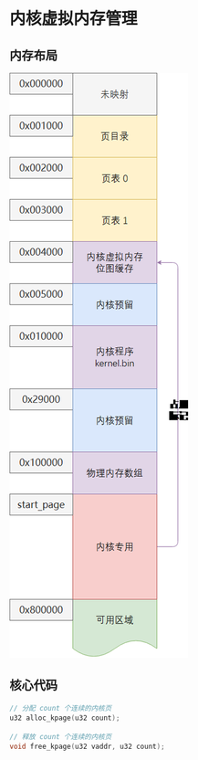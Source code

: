 # 内核虚拟内存管理

## 内存布局

![alt text](image-8.png)

## 核心代码

```c++
// 分配 count 个连续的内核页
u32 alloc_kpage(u32 count);

// 释放 count 个连续的内核页
void free_kpage(u32 vaddr, u32 count);
```
